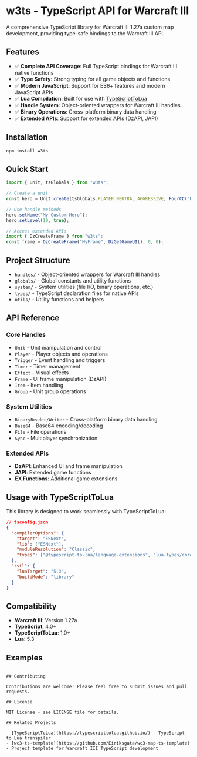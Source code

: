 # w3ts - TypeScript API for Warcraft III

A comprehensive TypeScript library for Warcraft III 1.27a custom map development, providing type-safe bindings to the Warcraft III API.

## Features

- ✅ **Complete API Coverage**: Full TypeScript bindings for Warcraft III native functions
- ✅ **Type Safety**: Strong typing for all game objects and functions
- ✅ **Modern JavaScript**: Support for ES6+ features and modern JavaScript APIs
- ✅ **Lua Compilation**: Built for use with [TypeScriptToLua](https://typescripttolua.github.io/)
- ✅ **Handle System**: Object-oriented wrappers for Warcraft III handles
- ✅ **Binary Operations**: Cross-platform binary data handling
- ✅ **Extended APIs**: Support for extended APIs (DzAPI, JAPI)

## Installation

```bash
npm install w3ts
```

## Quick Start

```typescript
import { Unit, tsGlobals } from "w3ts";

// Create a unit
const hero = Unit.create(tsGlobals.PLAYER_NEUTRAL_AGGRESSIVE, FourCC("Hpal"), 0, 0, 270);

// Use handle methods
hero.setName("My Custom Hero");
hero.setLevel(10, true);

// Access extended APIs
import { DzCreateFrame } from "w3ts";
const frame = DzCreateFrame("MyFrame", DzGetGameUI(), 0, 0);
```

## Project Structure

- `handles/` - Object-oriented wrappers for Warcraft III handles
- `globals/` - Global constants and utility functions
- `system/` - System utilities (file I/O, binary operations, etc.)
- `types/` - TypeScript declaration files for native APIs
- `utils/` - Utility functions and helpers

## API Reference

### Core Handles

- `Unit` - Unit manipulation and control
- `Player` - Player objects and operations
- `Trigger` - Event handling and triggers
- `Timer` - Timer management
- `Effect` - Visual effects
- `Frame` - UI frame manipulation (DzAPI)
- `Item` - Item handling
- `Group` - Unit group operations

### System Utilities

- `BinaryReader/Writer` - Cross-platform binary data handling
- `Base64` - Base64 encoding/decoding
- `File` - File operations
- `Sync` - Multiplayer synchronization

### Extended APIs

- **DzAPI**: Enhanced UI and frame manipulation
- **JAPI**: Extended game functions
- **EX Functions**: Additional game extensions

## Usage with TypeScriptToLua

This library is designed to work seamlessly with TypeScriptToLua:

```json
// tsconfig.json
{
  "compilerOptions": {
    "target": "ESNext",
    "lib": ["ESNext"],
    "moduleResolution": "Classic",
    "types": ["@typescript-to-lua/language-extensions", "lua-types/core/global"]
  },
  "tstl": {
    "luaTarget": "5.3",
    "buildMode": "library"
  }
}
```

## Compatibility

- **Warcraft III**: Version 1.27a
- **TypeScript**: 4.0+
- **TypeScriptToLua**: 1.0+
- **Lua**: 5.3

## Examples
```

## Contributing

Contributions are welcome! Please feel free to submit issues and pull requests.

## License

MIT License - see LICENSE file for details.

## Related Projects

- [TypeScriptToLua](https://typescripttolua.github.io/) - TypeScript to Lua transpiler
- [wc3-ts-template](https://github.com/Eiriksgata/wc3-map-ts-template) - Project template for Warcraft III TypeScript development
